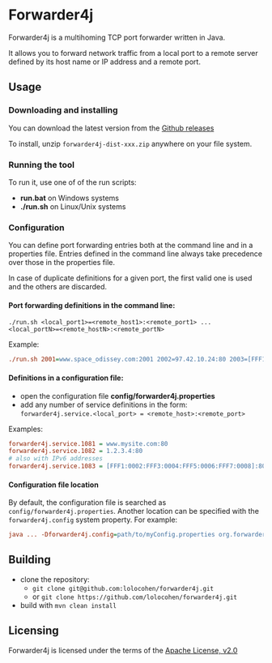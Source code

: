 # Forwarder4j
Forwarder4j is a multihoming TCP port forwarder written in Java.

It allows you to forward network traffic from a local port to a remote server defined by its host name or IP address and a remote port.

## Usage

### Downloading and installing

You can download the latest version from the [Github releases](https://github.com/lolocohen/forwarder4j/releases)

To install, unzip `forwarder4j-dist-xxx.zip` anywhere on your file system.


### Running the tool

To run it, use one of of the run scripts:
- **run.bat** on Windows systems
- **./run.sh** on Linux/Unix systems

### Configuration

You can define port forwarding entries both at the command line and in a properties file. Entries defined in the command line always take precedence over those in the properties file.

In case of duplicate definitions for a given port, the first valid one is used and the others are discarded. 

#### Port forwarding definitions in the command line:

```
./run.sh <local_port1>=<remote_host1>:<remote_port1> ... <local_portN>=<remote_hostN>:<remote_portN>
```

Example: 

```ini
./run.sh 2001=www.space_odissey.com:2001 2002=97.42.10.24:80 2003=[FFF1:0002:FFF3:0004:FFF5:0006:FFF7:0008]:80
```

#### Definitions in a configuration file:

- open the configuration file **config/forwarder4j.properties**
- add any number of service definitions in the form:<br>
`forwarder4j.service.<local_port> = <remote_host>:<remote_port>`

Examples:
```INI
forwarder4j.service.1081 = www.mysite.com:80
forwarder4j.service.1082 = 1.2.3.4:80
# also with IPv6 addresses
forwarder4j.service.1083 = [FFF1:0002:FFF3:0004:FFF5:0006:FFF7:0008]:80
```

#### Configuration file location

By default, the configuration file is searched as `config/forwarder4j.properties`. Another location can be specified with the `forwarder4j.config` system property. For example:

```ini
java ... -Dforwarder4j.config=path/to/myConfig.properties org.forwarder4j.Forwarder 8089=www.myhost.com:80
```


## Building

- clone the repository:
  - `git clone git@github.com:lolocohen/forwarder4j.git`
  - or `git clone https://github.com/lolocohen/forwarder4j.git`
- build with `mvn clean install`


## Licensing

Forwarder4j is licensed under the terms of the [Apache License, v2.0](http://www.apache.org/licenses/LICENSE-2.0.html)
